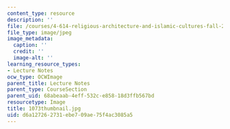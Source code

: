```yaml
---
content_type: resource
description: ''
file: /courses/4-614-religious-architecture-and-islamic-cultures-fall-2002/d6a127262731ebe709ae75f4ac3085a5_1073thumbnail.jpg
file_type: image/jpeg
image_metadata:
  caption: ''
  credit: ''
  image-alt: ''
learning_resource_types:
- Lecture Notes
ocw_type: OCWImage
parent_title: Lecture Notes
parent_type: CourseSection
parent_uid: 68abeaab-4eff-532c-e858-18d3ffb567bd
resourcetype: Image
title: 1073thumbnail.jpg
uid: d6a12726-2731-ebe7-09ae-75f4ac3085a5
---
```

